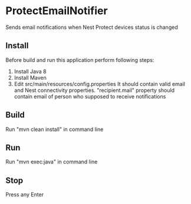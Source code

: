 # ProtectEmailNotifier
Sends email notifications when Nest Protect devices status is changed

## Install
Before build and run this application perform following steps:
1. Install Java 8
2. Install Maven
3. Edit src/main/resources/config.properties It should contain valid email and Nest connectivity properties.
    "recipient.mail" property should contain email of person who supposed to receive notifications

## Build
Run "mvn clean install" in command line

## Run
Run "mvn exec:java" in command line

## Stop
Press any Enter